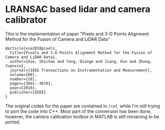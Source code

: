 # LRANSAC based lidar and camera calibrator

This is the implementation of paper "Pixels and 3-D Points Alignment Method for the Fusion of Camera and LiDAR Data"

```
@article{xie2018pixels,
  title={Pixels and 3-D Points Alignment Method for the Fusion of Camera and LiDAR Data},
  author={Xie, Shichao and Yang, Diange and Jiang, Kun and Zhong, Yuanxin},
  journal={IEEE Transactions on Instrumentation and Measurement},
  volume={68},
  number={10},
  pages={3661--3676},
  year={2018},
  publisher={IEEE}
}
```

The original codes for the paper are contained in `/ref`, while I'm still trying to port the code into C++. Most part of the conversion has been done, however, the camera calibration toolbox in MATLAB is still remaining to be ported.
